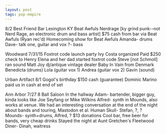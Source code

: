 ```yaml
---
layout: post
tags: pop-empire
---
```


  8/2 Best Friend Bar
  Lexington KY
  Beat Awfuls
  Nerdrage [ky grind punk--not Nerd Rage, an electronic drum and bass artist]
  $75 cash from bar via Beat Awfuls (Ryan rec'd)
  Homecoming show for Beat Awfuls 
  Amanda- drums
  Dave- talk one, guitar and vox
  ?- bass


  Woodward 7/31/15
  Foxtrot code launch party 
  Ivy Costa organized
  Paid $250 check to Henry
  Elena and her dad started foxtrot code 
  Steve [not Schmoll] ran sound
  Matt Joy dj/antique vintage dealer
  Baby In Vain from Denmark
  Benedicta (drums)
  Lola (guitar vox 1)
  Andrea (guitar vox 2)
  Gavin (sound)


  Urban Artifact
  8/1
  Gogol's birthday
  $150 cash (guarantee)
  Dominic Marino paid us in cash at end of set

  Ann Arbor 
  7/27
  8 Ball Saloon 
  In the hallway
  Adam- bartender, bigger guy, kinda looks like Joe Seyfang or Mike Wilkins 
  Alfred- synth in Mounds, also works at venue. We had an interesting conversation at the end of the night about bands and touring, Mastodon et al.
  Human Skull- Stefan, ?, ?
  Mounds- synth+drums, Alfred, ?
  $13 donations
  Cool bar, free beer for bands, very cheap drinks 
  Stayed the night at Aunt Gretchen's
  Fleetwood Diner- Dinah, waitress
